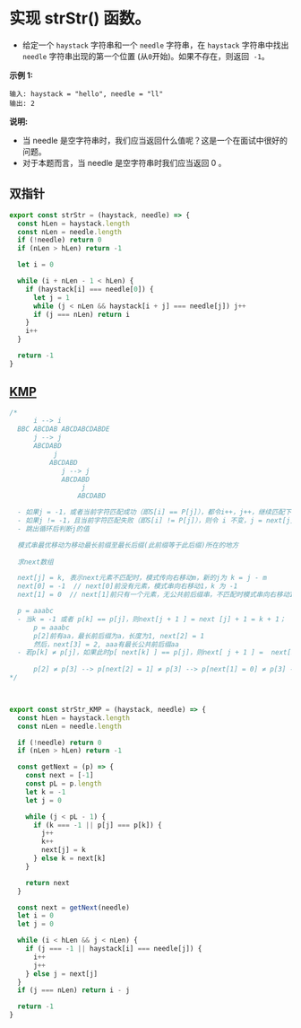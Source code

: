 # 实现 strStr() 函数。

- 给定一个 `haystack` 字符串和一个 `needle` 字符串，在 `haystack` 字符串中找出 `needle` 字符串出现的第一个位置 (从`0`开始)。如果不存在，则返回  `-1`。

**示例 1:**

```
输入: haystack = "hello", needle = "ll"
输出: 2
```

**说明:**

- 当 needle 是空字符串时，我们应当返回什么值呢？这是一个在面试中很好的问题。
- 对于本题而言，当 needle 是空字符串时我们应当返回 0 。

## 双指针

```js
export const strStr = (haystack, needle) => {
  const hLen = haystack.length
  const nLen = needle.length
  if (!needle) return 0
  if (nLen > hLen) return -1

  let i = 0

  while (i + nLen - 1 < hLen) {
    if (haystack[i] === needle[0]) {
      let j = 1
      while (j < nLen && haystack[i + j] === needle[j]) j++
      if (j === nLen) return i
    }
    i++
  }

  return -1
}
```

## [KMP](https://www.cnblogs.com/zhangtianq/p/5839909.html)

```js
/*
      i --> i
  BBC ABCDAB ABCDABCDABDE
      j --> j
      ABCDABD
           j 
          ABCDABD
             j --> j           
             ABCDABD
                  j
                 ABCDABD

  - 如果j = -1，或者当前字符匹配成功（即S[i] == P[j]），都令i++，j++，继续匹配下一个字符
  - 如果j != -1，且当前字符匹配失败（即S[i] != P[j]），则令 i 不变，j = next[j]
  - 跳出循环后判断j的值

  模式串最优移动为移动最长前缀至最长后缀(此前缀等于此后缀)所在的地方
  
  求next数组

  next[j] = k, 表示next元素不匹配时，模式传向右移动m，新的j为 k = j - m
  next[0] = -1  // next[0]前没有元素，模式串向右移动1，k 为 -1
  next[1] = 0  // next[1]前只有一个元素，无公共前后缀串，不匹配时模式串向右移动1，k为0

  p = aaabc
  - 当k = -1 或者 p[k] == p[j]，则next[j + 1 ] = next [j] + 1 = k + 1；
      p = aaabc
      p[2]前有aa，最长前后缀为a，长度为1, next[2] = 1
      然后，next[3] = 2, aaa有最长公共前后缀aa
  - 若p[k] ≠ p[j]，如果此时p[ next[k] ] == p[j]，则next[ j + 1 ] =  next[k] + 1，否则继续递归前缀索引k = next[k]，而后重复此过程
    
      p[2] ≠ p[3] --> p[next[2] = 1] ≠ p[3] --> p[next[1] = 0] ≠ p[3] --> p[next[0] = -1] 
*/



export const strStr_KMP = (haystack, needle) => {
  const hLen = haystack.length
  const nLen = needle.length

  if (!needle) return 0
  if (nLen > hLen) return -1

  const getNext = (p) => {
    const next = [-1]
    const pL = p.length
    let k = -1
    let j = 0

    while (j < pL - 1) {
      if (k === -1 || p[j] === p[k]) {
        j++
        k++
        next[j] = k
      } else k = next[k]
    }

    return next
  }

  const next = getNext(needle)
  let i = 0
  let j = 0

  while (i < hLen && j < nLen) {
    if (j === -1 || haystack[i] === needle[j]) {
      i++
      j++
    } else j = next[j]
  }
  if (j === nLen) return i - j

  return -1
}
```

<CodeTest style="margin-top: 20px;" mode="strStr" />  
